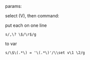 params:

select (V), then command:

put each on one line

```
s/,\? \$/\r$/g
```

to var

```
s/\$\(.*\) = '\(.*\)'/\\set v\1 \2/g
```
